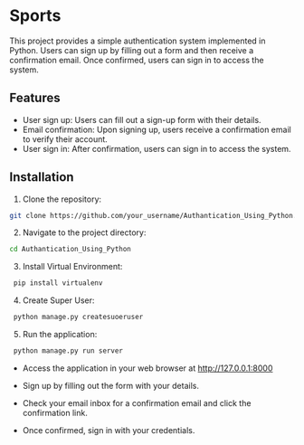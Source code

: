 # Sports

This project provides a simple authentication system implemented in Python. Users can sign up by filling out a form and then receive a confirmation email. Once confirmed, users can sign in to access the system.

## Features

- User sign up: Users can fill out a sign-up form with their details.
- Email confirmation: Upon signing up, users receive a confirmation email to verify their account.
- User sign in: After confirmation, users can sign in to access the system.

## Installation

1. Clone the repository:

```bash
git clone https://github.com/your_username/Authantication_Using_Python.git
```

2. Navigate to the project directory:

```bash
cd Authantication_Using_Python
```

3. Install Virtual Environment:

```bash
 pip install virtualenv
```

4. Create Super User:

```bash
 python manage.py createsuoeruser
```

5. Run the application:

```bash
 python manage.py run server
```

- Access the application in your web browser at http://127.0.0.1:8000

- Sign up by filling out the form with your details.

- Check your email inbox for a confirmation email and click the confirmation link.

- Once confirmed, sign in with your credentials.
